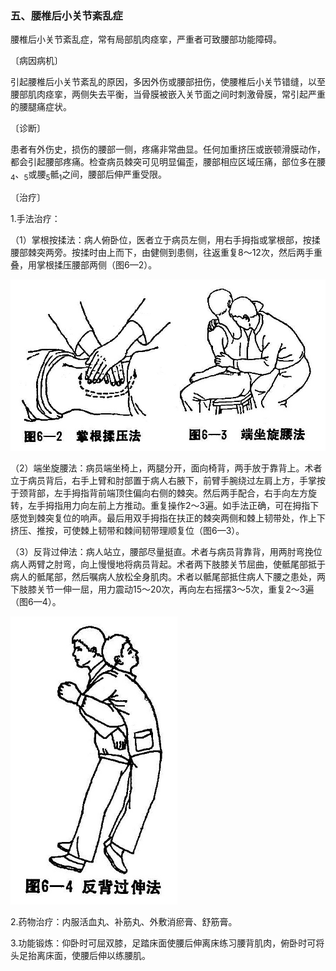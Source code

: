 ### 五、腰椎后小关节紊乱症

腰椎后小关节紊乱症，常有局部肌肉痉挛，严重者可致腰部功能障碍。

〔病因病机〕

引起腰椎后小关节紊乱的原因，多因外伤或腰部扭伤，使腰椎后小关节错缝，以至腰部肌肉痉挛，两侧失去平衡，当骨膜被嵌入关节面之间时刺激骨膜，常引起严重的腰腿痛症状。

〔诊断〕

患者有外伤史，损伤的腰部一侧，疼痛非常曲显。任何加重挤压或嵌顿滑膜动作，都会引起腰部疼痛。检查病员棘突可见明显偏歪，腰部相应区域压痛，部位多在腰<sub>4</sub>、<sub>5</sub>或腰<sub>5</sub>骶<sub>1</sub>之间，腰部后伸严重受限。

〔治疗〕

1.手法治疗：

（1）掌根按揉法：病人俯卧位，医者立于病员左侧，用右手拇指或掌根部，按揉腰部棘突两旁。按揉时由上而下，由健侧到患侧，往返重复8〜12次，然后两手重叠，用掌根揉压腰部两侧（图6—2）。

<img src="img\6-2、6-3.jpg" style="zoom:70%;" />

（2）端坐旋腰法：病员端坐椅上，两腿分开，面向椅背，两手放于靠背上。术者立于病员背后，右手上臂和肘部置于病人右腋下，前臂手腕绕过左肩上方，手掌按于颈背部，左手拇指背前端顶住偏向右侧的棘突。然后两手配合，右手向左方旋转，左手拇指用力向左前上方推动。重复操作2〜3遍。如手法正确，可在拇指下感觉到棘突复位的响声。最后用双手拇指在扶正的棘突两侧和棘上韧带处，作上下挤压、推按，可使棘上韧带和棘间韧带理顺复位（图6—3）。

（3）反背过伸法：病人站立，腰部尽量挺直。术者与病员背靠背，用两肘弯挽位病人两臂之肘弯，向上慢慢地将病员背起。术者两下肢膝关节屈曲，使骶尾部抵于病人的骶尾部，然后嘱病人放松全身肌肉。术者以骶尾部抵住病人下腰之患处，两下肢膝关节一伸一屈，用力震动15〜20次，再向左右摇摆3〜5次，重复2〜3遍（图6—4）。

<img src="img\6-4.jpg" style="zoom:70%;" />

2.药物治疗：内服活血丸、补筋丸、外敷消瘀膏、舒筋膏。

3.功能锻炼：仰卧时可屈双膝，足踏床面使腰后伸离床练习腰背肌肉，俯卧时可将头足抬离床面，使腰后伸以练腰肌。

